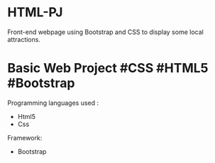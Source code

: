 # HTML-PJ
Front-end webpage using Bootstrap and CSS to display some local attractions.


# Basic Web Project #CSS #HTML5 #Bootstrap 

Programming languages used :
* Html5
* Css

Framework:
* Bootstrap
